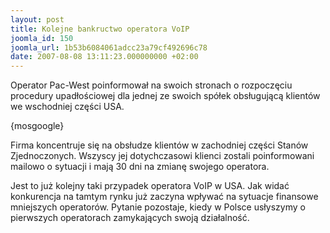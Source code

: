 ```yaml
---
layout: post
title: Kolejne bankructwo operatora VoIP
joomla_id: 150
joomla_url: 1b53b6084061adcc23a79cf492696c78
date: 2007-08-08 13:11:23.000000000 +02:00
---
```

Operator Pac-West poinformował na swoich stronach o rozpoczęciu procedury upadłościowej dla jednej ze swoich sp&oacute;łek obsługującą klient&oacute;w we wschodniej części USA.<p>{mosgoogle}</p><p>Firma koncentruje się na obsłudze klient&oacute;w w zachodniej części Stan&oacute;w Zjednoczonych. Wszyscy jej dotychczasowi klienci zostali poinformowani mailowo o sytuacji i mają 30 dni na zmianę swojego operatora.</p><p>Jest to już kolejny taki przypadek operatora VoIP w USA. Jak widać konkurencja na tamtym rynku już zaczyna wpływać na sytuacje finansowe mniejszych operator&oacute;w. Pytanie pozostaje, kiedy w Polsce usłyszymy o pierwszych operatorach zamykających swoją działalność. </p>
